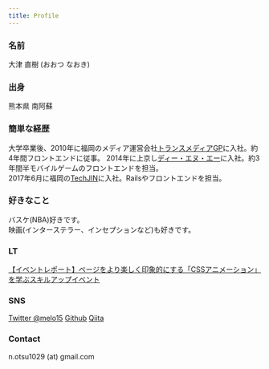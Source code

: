```yaml
---
title: Profile
---
```


### 名前
大津 直樹 (おおつ なおき)

### 出身
熊本県 南阿蘇

### 簡単な経歴
大学卒業後、2010年に福岡のメディア運営会社[トランスメディアGP](http://www.trance-media.co.jp/)に入社。約4年間フロントエンドに従事。
2014年に上京し[ディー・エヌ・エー](http://dena.com/jp/)に入社。約3年間半モバイルゲームのフロントエンドを担当。  
2017年6月に福岡の[TechJIN](http://techjin.co.jp/)に入社。Railsやフロントエンドを担当。  

### 好きなこと
バスケ(NBA)好きです。  
映画(インターステラー、インセプションなど)も好きです。

### LT
[【イベントレポート】ページをより楽しく印象的にする「CSSアニメーション」を学ぶスキルアップイベント](http://www.itstaffing.jp/engineer/entry/20151211_1)

### SNS
[Twitter @melo15](https://twitter.com/melo15)
[Github](https://github.com/NaokiOtsu)
[Qiita](http://qiita.com/melo15)

### Contact
n.otsu1029 (at) gmail.com
